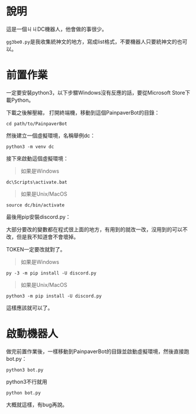 # 說明
這是一個ㄐㄐDC機器人，他會做的事很少。

`gg3be0.py`是我收集統神文的地方，寫成list格式，不要機器人只要統神文的也可以。

# 前置作業
一定要安裝python3，以下步驟Windows沒有反應的話，要從Microsoft Store下載Python。

下載之後解壓縮，
打開終端機，移動到這個PainpaverBot的目錄：

`cd path/to/PainpaverBot`

然後建立一個虛擬環境，名稱舉例dc：

`python3 -m venv dc`

接下來啟動這個虛擬環境：

> 如果是Windows

`dc\Scripts\activate.bat`

> 如果是Unix/MacOS

`source dc/bin/activate`

最後用pip安裝discord.py：


大部分要改的變數都在程式很上面的地方，有用到的就改一改，沒用到的可以不改，但是我不知道會不會壞掉。

TOKEN一定要改就對了。

> 如果是Windows

`py -3 -m pip install -U discord.py`

> 如果是Unix/MacOS

`python3 -m pip install -U discord.py`

這樣應該就可以了。

# 啟動機器人
做完前置作業後，一樣移動到PainpaverBot的目錄並啟動虛擬環境，然後直接跑bot.py：

`python3 bot.py`

python3不行就用

`python bot.py`

大概就這樣，有bug再說。

